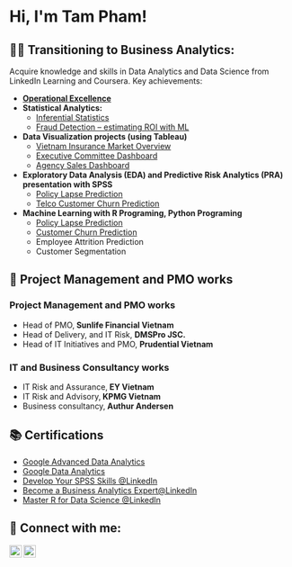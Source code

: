 <h1>Hi, I'm Tam Pham! </h1>
<!--
<br/><a href="#pm">Project Management</a>, <a href="https://www.linkedin.com/in/pmtam/">Business Analytics</a> -->

<h2>👨‍💻 Transitioning to Business Analytics:</h2>

Acquire knowledge and skills in Data Analytics and Data Science from LinkedIn Learning and Coursera. Key achievements:

- <b>[Operational Excellence](https://1drv.ms/b/s!AiFHj1NlEbBbgZkF-UTsX-Fqd3JtZA)</b>
- <b>Statistical Analytics:</b>
  - [Inferential Statistics](https://1drv.ms/b/s!AiFHj1NlEbBbgZkOAeQ2dSp-JNHugg)
  - [Fraud Detection – estimating ROI with ML](https://1drv.ms/b/s!AiFHj1NlEbBbgaR1J461XRn9yRNlzA?e=7g7g6k)
- <b>Data Visualization projects (using Tableau)</b>
  - [Vietnam Insurance Market Overview](https://public.tableau.com/views/QuickViewSep2020/QuickViewDB?:language=en-US&publish=yes&:display_count=n&:origin=viz_share_link)
  - [Executive Committee Dashboard](https://public.tableau.com/views/EXCO5/Dashboard1?:language=en-US&publish=yes&:display_count=n&:origin=viz_share_link)
  - [Agency Sales Dashboard](https://public.tableau.com/views/SalesDashboard_16279817899830/AgencySales?:language=en-US&publish=yes&:display_count=n&:origin=viz_share_link) 
- <b>Exploratory Data Analysis (EDA) and Predictive Risk Analytics (PRA) presentation with SPSS</b>
  - [Policy Lapse Prediction](https://1drv.ms/b/s!AiFHj1NlEbBbgZta2c9lDPY3A04NaQ?e=n9G0Bk)
  - [Telco Customer Churn Prediction](https://1drv.ms/b/s!AiFHj1NlEbBbgZtWT1-DpNOUhv3znQ?e=rDgzCg)
- <b>Machine Learning with R Programing, Python Programing</b>
  - [Policy Lapse Prediction](http://rpubs.com/pmtam/LapsePrediction_Tidymodels)
  - [Customer Churn Prediction](http://rpubs.com/pmtam/CustomerChurn)
  - Employee Attrition Prediction
  - Customer Segmentation


<h2>📆 <a id="pm">Project Management and PMO works</a> </h2>

<h3> Project Management and PMO works</h3>

- Head of PMO,<b> Sunlife Financial Vietnam </b>
- Head of Delivery, and IT Risk, <b>DMSPro JSC. </b>
- Head of IT Initiatives and PMO, <b>Prudential Vietnam </b>

<h3> IT and Business Consultancy works</h3>

- IT Risk and Assurance,<b> EY Vietnam</b>
- IT Risk and Advisory,<b> KPMG Vietnam</b>
- Business consultancy,<b> Authur Andersen</b>


<h2>📚 Certifications</h2>

- [Google Advanced Data Analytics](https://www.coursera.org/account/accomplishments/specialization/certificate/YD6LW3DY2HXB)
- [Google Data Analytics](https://www.coursera.org/account/accomplishments/specialization/certificate/H7CEHDTB85ZJ)
- [Develop Your SPSS Skills @LinkedIn](https://www.linkedin.com/learning/certificates/2f8884025cbba9abe67dc9ca040653047abd12dd99f8d9e67d97038b0af55538)
- [Become a Business Analytics Expert@LinkedIn](https://www.linkedin.com/learning/certificates/9bffd31a53aa303707b072c6dadaaa4a85c8c9b5d5144cee8978607403f2408a?trk=backfilled_certificate)
- [Master R for Data Science @LinkedIn](https://www.linkedin.com/learning/certificates/95b2e92936858d5c9665a7cbe3d79c39b1859cb2e3d8cd2e3a1f23c5249c3e72)

<h2> 🤳 Connect with me:</h2>


[<img align="left" alt="TamPham | LinkedIn" width="22px" src="https://cdn.jsdelivr.net/npm/simple-icons@v3/icons/linkedin.svg" />][linkedin]
[<img align="left" alt="TamPham | Tableau" width="22px" src="https://cdn.jsdelivr.net/npm/simple-icons@v3/icons/tableau.svg" />][tableau]


[tableau]: https://public.tableau.com/app/profile/tam.pham5379/viz/PMT_Profile/Profile
[linkedin]: https://linkedin.com/in/pmtam

<!--
**joshmadakor1/joshmadakor1** is a ✨ _special_ ✨ repository because its `README.md` (this file) appears on your GitHub profile.

Here are some ideas to get you started:

- 🔭 I’m currently working on ...
- 🌱 I’m currently learning ...
- 👯 I’m looking to collaborate on ...
- 🤔 I’m looking for help with ...
- 💬 Ask me about ...
- 📫 How to reach me: ...
- 😄 Pronouns: ...
- ⚡ Fun fact: ...
-->
